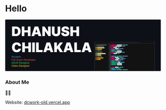 # Hello

![Github Overview](https://raw.githubusercontent.com/Ddundee/Ddundee/d5849a240ad8b5380812a0f614d21f1521bde3fd/main-overview.svg)

### About Me
🤷🏾

Website: [dcwork-old.vercel.app](https://dcwork.vercel.app)

